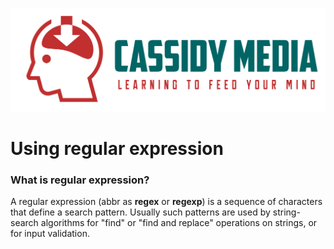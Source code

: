 ![CassidyMedia Logo](./assets/color_logo_no_background.png)
# Using regular expression 

### What is regular expression?

A regular expression (abbr as **regex** or **regexp**) is a sequence of characters that define a search pattern. Usually such patterns are used by string-search algorithms for "find" or "find and replace" operations on strings, or for input validation. 